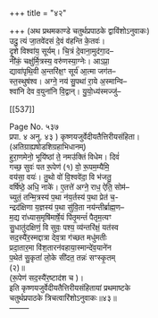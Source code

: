 +++
title = "४२"

+++
(अथ प्रथमकाण्डे चतुर्थप्रपाठके द्वाविंशोऽनुवाकः)  
उदु॒ त्यं जा॒तवे॑दसं दे॒वं व॑हन्ति के॒तवः॑।  
दृ॒शे विश्वा॑य॒ सूर्यम्। चि॒त्रं दे॒वाना॒मुद॑गा॒द–  
नी॑कं॒ चक्षु॑र्मि॒त्रस्य॒ वरु॑णस्या॒ग्नेः। आऽप्रा॒  
द्यावा॑पृथि॒वी अ॒न्तरि॑क्ष॒ꣳ सूर्य॑ आ॒त्मा जग॑त–  
स्त॒स्थुष॑श्व। अग्ने॒ नय॑ सु॒पथा॑ रा॒ये अ॒स्मान्वि–  
श्वा॑नि देव व॒युना॑नि वि॒द्वान्। यु॒यो॒ध्य॑स्मज्जु॑–

[[537]]

Page No. ५३७  
प्रपा. ४ अनु. ४३ ) कृष्णयजुर्वेदीयतैत्तिरीयसंहिता।  
(अतिग्राह्यषोडशिग्रहाभिधानम्)  
हुरा॒णमेनो॒ भूयि॑ष्ठां ते॒ नमउ॑क्तिं विधेम। दिवं॑  
गच्छ॒ सुवः॑ पत रू॒पेण॑ (१) वो॒ रू॒पम॒म्यैमि॒  
वय॑सा॒ वयः॑। तु॒थो वो॑ वि॒श्ववे॑दा॒ वि भ॑जतु॒  
वर्षि॑ष्ठे॒ अधि॒ नाके॑। ए॒तत्ते॑ अग्ने॒ राध॒ ऐति॒ सोम॑–  
च्युतं॒ तन्मि॒त्रस्य॑ प॒था न॑य॒र्तस्य॑ प॒था प्रेत॑ च॒-  
न्द्रद॑क्षिणा य॒ज्ञस्य॑ प॒था सु॑वि॒ता नय॑न्तीर्ब्राह्म॒ण–  
म॒द्य रा॑ध्यास॒मृषि॑मार्षे॒यं पि॑तृ॒मन्तं॑ पैतृम॒त्यꣳ  
सु॒धातु॑दक्षिणं॒ वि सुवः॒ पश्य॒ व्य॑न्तरि॑क्षं॒ यत॑स्व  
सद॒स्यै॑र॒स्मद्दात्रा देव॒त्रा ग॑च्छत मधु॑मतीः  
प्रदा॒तार॒मा वि॑श॒तारन॑वहाया॒स्मान्दे॑व॒याने॑न  
प॒थेत॑ सु॒कृतां॑ लो॒के सी॑दत॒ तन्नः॑ सꣳस्कृ॒तम्  
(२)॥  
(रू॒पेण॑ सद॒स्यै॑र॒ष्टाद॑श च )।  
इति कृष्णयजुर्वेदीयतैत्तिरीयसंहितायां प्रथमाष्टके  
चतुर्थप्रपाठके त्रिचत्वारिंशोऽनुवाकः॥४३॥  
–––––
